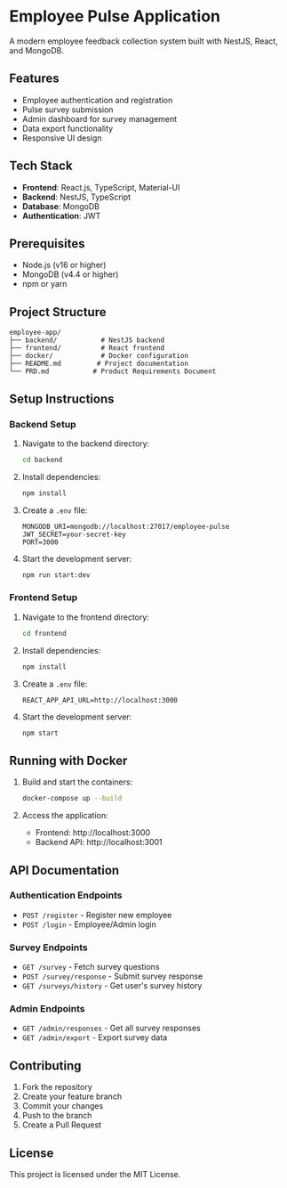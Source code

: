 # Employee Pulse Application

A modern employee feedback collection system built with NestJS, React, and MongoDB.

## Features

- Employee authentication and registration
- Pulse survey submission
- Admin dashboard for survey management
- Data export functionality
- Responsive UI design

## Tech Stack

- **Frontend**: React.js, TypeScript, Material-UI
- **Backend**: NestJS, TypeScript
- **Database**: MongoDB
- **Authentication**: JWT

## Prerequisites

- Node.js (v16 or higher)
- MongoDB (v4.4 or higher)
- npm or yarn

## Project Structure

```
employee-app/
├── backend/           # NestJS backend
├── frontend/          # React frontend
├── docker/            # Docker configuration
├── README.md         # Project documentation
└── PRD.md           # Product Requirements Document
```

## Setup Instructions

### Backend Setup

1. Navigate to the backend directory:
   ```bash
   cd backend
   ```

2. Install dependencies:
   ```bash
   npm install
   ```

3. Create a `.env` file:
   ```
   MONGODB_URI=mongodb://localhost:27017/employee-pulse
   JWT_SECRET=your-secret-key
   PORT=3000
   ```

4. Start the development server:
   ```bash
   npm run start:dev
   ```

### Frontend Setup

1. Navigate to the frontend directory:
   ```bash
   cd frontend
   ```

2. Install dependencies:
   ```bash
   npm install
   ```

3. Create a `.env` file:
   ```
   REACT_APP_API_URL=http://localhost:3000
   ```

4. Start the development server:
   ```bash
   npm start
   ```

## Running with Docker

1. Build and start the containers:
   ```bash
   docker-compose up --build
   ```

2. Access the application:
   - Frontend: http://localhost:3000
   - Backend API: http://localhost:3001

## API Documentation

### Authentication Endpoints

- `POST /register` - Register new employee
- `POST /login` - Employee/Admin login

### Survey Endpoints

- `GET /survey` - Fetch survey questions
- `POST /survey/response` - Submit survey response
- `GET /surveys/history` - Get user's survey history

### Admin Endpoints

- `GET /admin/responses` - Get all survey responses
- `GET /admin/export` - Export survey data

## Contributing

1. Fork the repository
2. Create your feature branch
3. Commit your changes
4. Push to the branch
5. Create a Pull Request

## License

This project is licensed under the MIT License. 